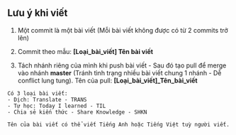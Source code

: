 ## Lưu ý khi viết

1. Một commit là một bài viết (Mỗi bài viết không được có từ 2 commits trở lên)

2. Commit theo mẫu: **[Loại_bài_viết] Tên bài viết**

3. Tách nhánh riêng của mình khi push bài viết - Sau đó tạo pull để merge vào nhánh **master** (Tránh tình trạng nhiều bài viết chung 1 nhánh - Dễ conflict lung tung). Tên của pull: **[Loại_bài_viết]_Tên_bài_viết**

```
Có 3 loại bài viết:
- Dịch: Translate - TRANS
- Tự học: Today I learned - TIL
- Chia sẻ kiến thức - Share Knowledge - SHKN

Tên của bài viết có thể viết Tiếng Anh hoặc Tiếng Việt tuỳ người viết.
```